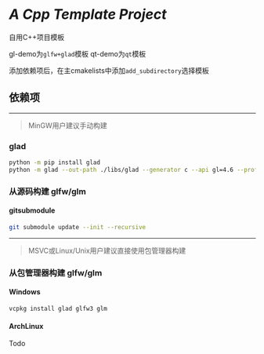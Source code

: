 # _A Cpp Template Project_

自用C++项目模板

gl-demo为`glfw+glad`模板
qt-demo为`qt`模板

添加依赖项后，在主cmakelists中添加`add_subdirectory`选择模板

## 依赖项

---------

> MinGW用户建议手动构建

### glad

```bash
python -m pip install glad
python -m glad --out-path ./libs/glad --generator c --api gl=4.6 --profile compatibility
```

### 从源码构建 glfw/glm

#### gitsubmodule

```bash
git submodule update --init --recursive
```

----------

> MSVC或Linux/Unix用户建议直接使用包管理器构建

### 从包管理器构建 glfw/glm

#### Windows

```pwsh
vcpkg install glad glfw3 glm
```

#### ArchLinux

Todo